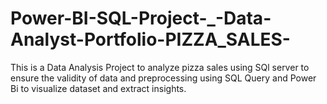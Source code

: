 # Power-BI-SQL-Project-_-Data-Analyst-Portfolio-PIZZA_SALES-
This is a Data Analysis Project to analyze pizza sales using SQl server to ensure the validity of data and preprocessing using SQL Query and Power Bi to visualize dataset and extract insights.
